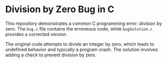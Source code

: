# Division by Zero Bug in C
This repository demonstrates a common C programming error: division by zero. The `bug.c` file contains the erroneous code, while `bugSolution.c` provides a corrected version.

The original code attempts to divide an integer by zero, which leads to undefined behavior and typically a program crash. The solution involves adding a check to prevent division by zero.
